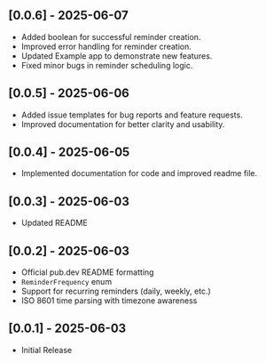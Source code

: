 ## [0.0.6] - 2025-06-07
- Added boolean for successful reminder creation.
- Improved error handling for reminder creation.
- Updated Example app to demonstrate new features.
- Fixed minor bugs in reminder scheduling logic.

## [0.0.5] - 2025-06-06
- Added issue templates for bug reports and feature requests.
- Improved documentation for better clarity and usability.

## [0.0.4] - 2025-06-05
- Implemented documentation for code and improved readme file.


## [0.0.3] - 2025-06-03
- Updated README


## [0.0.2] - 2025-06-03
- Official pub.dev README formatting
- `ReminderFrequency` enum
- Support for recurring reminders (daily, weekly, etc.)
- ISO 8601 time parsing with timezone awareness



## [0.0.1] - 2025-06-03

- Initial Release
